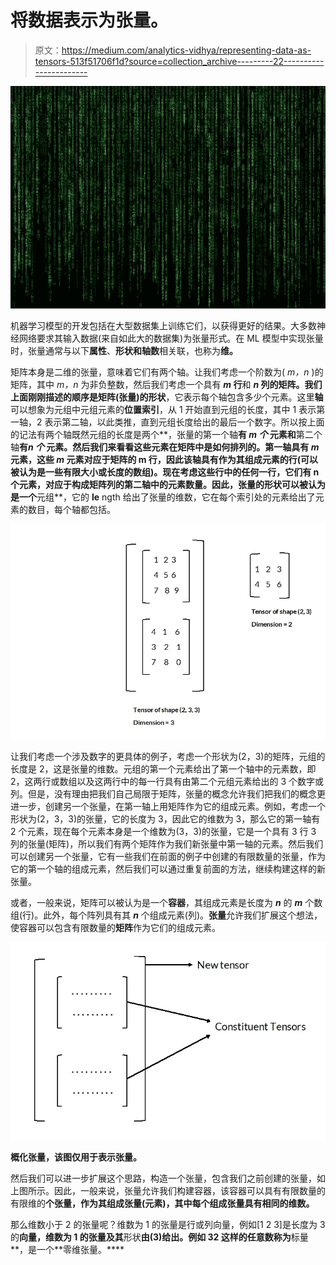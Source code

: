 # 将数据表示为张量。

> 原文：<https://medium.com/analytics-vidhya/representing-data-as-tensors-513f51706f1d?source=collection_archive---------22----------------------->

![](img/5c543601d3a52658ec5fe64adaf494d1.png)

机器学习模型的开发包括在大型数据集上训练它们，以获得更好的结果。大多数神经网络要求其输入数据(来自如此大的数据集)为张量形式。在 ML 模型中实现张量时，张量通常与以下**属性**、**形状和轴数**相关联，也称为**维。**

矩阵本身是二维的张量，意味着它们有两个轴。让我们考虑一个阶数为( *m，n* )的矩阵，其中 *m，n* 为非负整数，然后我们考虑一个具有 ***m* 行**和 ***n* 列的矩阵。**我们上面刚刚描述的顺序是矩阵(张量)的**形状**，它表示每个轴包含多少个元素。这里**轴**可以想象为元组中元组元素的**位置索引**，从 1 开始直到元组的长度，其中 1 表示第一轴，2 表示第二轴，以此类推，直到元组长度给出的最后一个数字。所以按上面的记法有两个轴既然元组的长度是两个**，张量的第一个轴**有 ***m 个*** 元素和**第二个轴**有*n 个* 元素。然后我们来看看这些元素在矩阵中是如何排列的。第一轴具有 *m* 元素，这些 *m* 元素对应于矩阵的 m 行，因此该轴具有作为其组成元素的行(可以被认为是一些有限大小或长度的数组)。现在考虑这些行中的任何一行，它们有 n 个元素，对应于构成矩阵列的第二轴中的元素数量。因此，张量的形状可以被认为是一个**元组**，它的 **le** ngth 给出了张量的维数，它在每个索引处的元素给出了元素的数目，每个轴都包括。

![](img/6f1036e1c7d04e70832565cb8bb65c06.png)

让我们考虑一个涉及数字的更具体的例子，考虑一个形状为(2，3)的矩阵，元组的长度是 2，这是张量的维数。元组的第一个元素给出了第一个轴中的元素数，即 2，这两行或数组以及这两行中的每一行具有由第二个元组元素给出的 3 个数字或列。但是，没有理由把我们自己局限于矩阵，张量的概念允许我们把我们的概念更进一步，创建另一个张量，在第一轴上用矩阵作为它的组成元素。例如，考虑一个形状为(2，3，3)的张量，它的长度为 3，因此它的维数为 3，那么它的第一轴有 2 个元素，现在每个元素本身是一个维数为(3，3)的张量，它是一个具有 3 行 3 列的张量(矩阵)，所以我们有两个矩阵作为我们新张量中第一轴的元素。然后我们可以创建另一个张量，它有一些我们在前面的例子中创建的有限数量的张量，作为它的第一个轴的组成元素，然后我们可以通过重复前面的方法，继续构建这样的新张量。

或者，一般来说，矩阵可以被认为是一个**容器**，其组成元素是长度为 ***n*** 的 ***m*** 个数组(行)。此外，每个阵列具有其 ***n*** 个组成元素(列)。**张量**允许我们扩展这个想法，使容器可以包含有限数量的**矩阵**作为它们的组成元素。

![](img/480ad05c2fd03bd4eb63a6e77adee0d0.png)

**概化张量，该图仅用于表示张量。**

然后我们可以进一步扩展这个思路，构造一个张量，包含我们之前创建的张量，如上图所示。因此，一般来说，张量允许我们构建容器，该容器可以具有有限数量的有限维的**个张量，作为其组成张量(元素)，其中每个组成张量具有相同的维数。**

那么维数小于 2 的张量呢？维数为 1 的张量是行或列向量，例如[1 2 3]是长度为 3 的**向量，**维数为** 1 的张量及其**形状**由(3)给出。例如 32 这样的任意数称为**标量**，是一个**零维张量。****